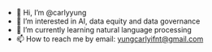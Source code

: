 - 👋 Hi, I’m @carlyyung
- 👀 I’m interested in AI, data equity and data governance
- 🌱 I’m currently learning natural language processing
- 📫 How to reach me by email: yungcarlyifnt@gmail.com

<!---
carlyyung/carlyyung is a ✨ special ✨ repository because its `README.md` (this file) appears on your GitHub profile.
You can click the Preview link to take a look at your changes.
--->
